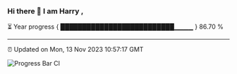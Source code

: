 ### Hi there 👋 I am Harry , 

⏳ Year progress { ██████████████████████████▁▁▁▁ } 86.70 %

---

⏰ Updated on Mon, 13 Nov 2023 10:57:17 GMT

![Progress Bar CI](https://github.com/duykhang68/duykhang68/workflows/Progress%20Bar%20CI/badge.svg)
